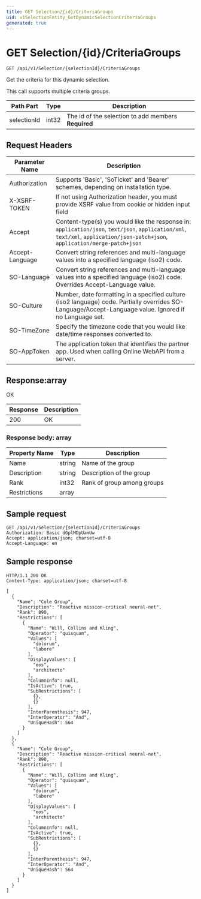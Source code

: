 ```yaml
---
title: GET Selection/{id}/CriteriaGroups
uid: v1SelectionEntity_GetDynamicSelectionCriteriaGroups
generated: true
---
```


# GET Selection/{id}/CriteriaGroups

```http
GET /api/v1/Selection/{selectionId}/CriteriaGroups
```

Get the criteria for this dynamic selection.


This call supports multiple criteria groups.





| Path Part | Type | Description |
|-----------|------|-------------|
| selectionId | int32 | The id of the selection to add members **Required** |



## Request Headers

| Parameter Name | Description |
|----------------|-------------|
| Authorization  | Supports 'Basic', 'SoTicket' and 'Bearer' schemes, depending on installation type. |
| X-XSRF-TOKEN   | If not using Authorization header, you must provide XSRF value from cookie or hidden input field |
| Accept         | Content-type(s) you would like the response in: `application/json`, `text/json`, `application/xml`, `text/xml`, `application/json-patch+json`, `application/merge-patch+json` |
| Accept-Language | Convert string references and multi-language values into a specified language (iso2) code. |
| SO-Language | Convert string references and multi-language values into a specified language (iso2) code. Overrides Accept-Language value. |
| SO-Culture | Number, date formatting in a specified culture (iso2 language) code. Partially overrides SO-Language/Accept-Language value. Ignored if no Language set. |
| SO-TimeZone | Specify the timezone code that you would like date/time responses converted to. |
| SO-AppToken | The application token that identifies the partner app. Used when calling Online WebAPI from a server. |


## Response:array

OK

| Response | Description |
|----------------|-------------|
| 200 | OK |

### Response body: array

| Property Name | Type |  Description |
|----------------|------|--------------|
| Name | string | Name of the group |
| Description | string | Description of the group |
| Rank | int32 | Rank of group among groups |
| Restrictions | array |  |

## Sample request

```http!
GET /api/v1/Selection/{selectionId}/CriteriaGroups
Authorization: Basic dGplMDpUamUw
Accept: application/json; charset=utf-8
Accept-Language: en
```

## Sample response

```http_
HTTP/1.1 200 OK
Content-Type: application/json; charset=utf-8

[
  {
    "Name": "Cole Group",
    "Description": "Reactive mission-critical neural-net",
    "Rank": 890,
    "Restrictions": [
      {
        "Name": "Will, Collins and Kling",
        "Operator": "quisquam",
        "Values": [
          "dolorum",
          "labore"
        ],
        "DisplayValues": [
          "eos",
          "architecto"
        ],
        "ColumnInfo": null,
        "IsActive": true,
        "SubRestrictions": [
          {},
          {}
        ],
        "InterParenthesis": 947,
        "InterOperator": "And",
        "UniqueHash": 564
      }
    ]
  },
  {
    "Name": "Cole Group",
    "Description": "Reactive mission-critical neural-net",
    "Rank": 890,
    "Restrictions": [
      {
        "Name": "Will, Collins and Kling",
        "Operator": "quisquam",
        "Values": [
          "dolorum",
          "labore"
        ],
        "DisplayValues": [
          "eos",
          "architecto"
        ],
        "ColumnInfo": null,
        "IsActive": true,
        "SubRestrictions": [
          {},
          {}
        ],
        "InterParenthesis": 947,
        "InterOperator": "And",
        "UniqueHash": 564
      }
    ]
  }
]
```
